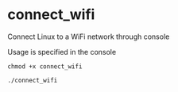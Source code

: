 # connect_wifi

Connect Linux to a WiFi network through console

Usage is specified in the console

```chmod +x connect_wifi```

```./connect_wifi```
